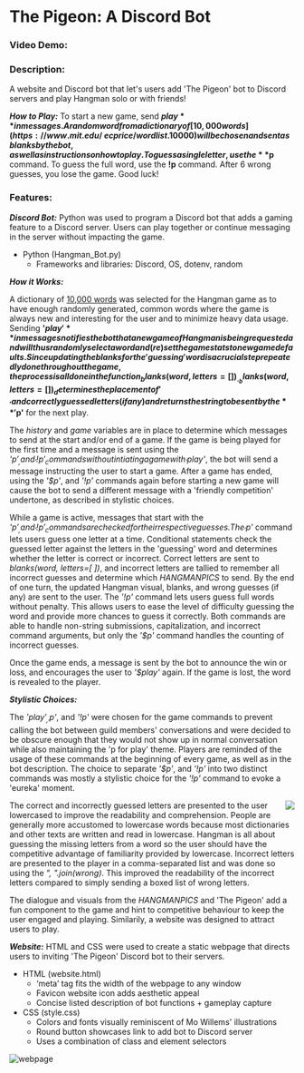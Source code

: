 # The Pigeon: A Discord Bot
### Video Demo:  <URL HERE>
### Description:

A website and Discord bot that let's users add 'The Pigeon' bot to Discord servers and play Hangman solo or with friends!

***How to Play:***
To start a new game, send **$play** in messages. A random word from a dictionary of [10,000 words](https://www.mit.edu/~ecprice/wordlist.10000) will be chosen and sent as blanks by the bot, as well as instructions on how to play. To guess a single letter, use the **$p** command. To guess the full word, use the **!p** command. After 6 wrong guesses, you lose the game. Good luck!

### Features:
***Discord Bot:***
Python was used to program a Discord bot that adds a gaming feature to a Discord server. Users can play together or continue messaging in the server without impacting the game.
 - Python (Hangman_Bot.py)
    - Frameworks and libraries: Discord, OS, dotenv, random

***How it Works:*** 
 
A dictionary of [10,000 words](https://www.mit.edu/~ecprice/wordlist.10000) was selected for the Hangman game as to have enough randomly generated, common words where the game is always new and interesting for the user and to minimize heavy data usage. Sending **'$play'** in messages notifies the bot that a new game of Hangman is being requested and will thus randomly select a word and (re)set the game stats to new game defaults. Since updating the blanks for the 'guessing' word is a crucial step repeatedly done throughout the game, the process is all done in the function _blanks(word, letters=[ ])_. _blanks(word, letters=[ ])_ determines the placement of '_' and correctly guessed letters (if any) and returns the string to be sent by the **'$p'** for the next play. 
 
The _history_ and _game_ variables are in place to determine which messages to send at the start and/or end of a game. If the game is being played for the first time and a message is sent using the _'$p'_, and _'!p'_ commands without intiating a game with _'$play'_, the bot will send a message instructing the user to start a game. After a game has ended, using the _'$p'_, and _'!p'_ commands again before starting a new game will cause the bot to send a different message with a 'friendly competition' undertone, as described in stylistic choices.
 
While a game is active, messages that start with the _'$p'_, and _'!p'_ commands are checked for their respective guesses. The _'$p'_ command lets users guess one letter at a time. Conditional statements check the guessed letter against the letters in the 'guessing' word and determines whether the letter is correct or incorrect. Correct letters are sent to _blanks(word, letters=[ ])_, and incorrect letters are tallied to remember all incorrect guesses and determine which _HANGMANPICS_ to send. By the end of one turn, the updated Hangman visual, blanks, and wrong guesses (if any) are sent to the user. The _'!p'_ command lets users guess full words without penalty. This allows users to ease the level of difficulty guessing the word and provide more chances to guess it correctly. Both commands are able to handle non-string submissions, capitalization, and incorrect command arguments, but only the _'$p'_ command handles the counting of incorrect guesses. 
 
Once the game ends, a message is sent by the bot to announce the win or loss, and encourages the user to _'$play'_ again. If the game is lost, the word is revealed to the player.
 
***Stylistic Choices:***

The _'$play'_, _'$p'_, and _'!p'_ were chosen for the game commands to prevent calling the bot between guild members' conversations and were decided to be obscure enough that they would not show up in normal conversation while also maintaining the 'p for play' theme. Players are reminded of the usage of these commands at the beginning of every game, as well as in the bot description. The choice to separate _'$p'_, and _'!p'_ into two distinct commands was mostly a stylistic choice for the _'!p'_ command to evoke a 'eureka' moment. 

<img align="right" src="https://user-images.githubusercontent.com/64821190/147798026-41534726-7bae-4711-8eb7-1890d8ebfc74.PNG">

The correct and incorrectly guessed letters are presented to the user lowercased to improve the readability and comprehension. People are generally more accustomed to lowercase words because most dictionaries and other texts are written and read in lowercase. Hangman is all about guessing the missing letters from a word so the user should have the competitive advantage of familiarity provided by lowercase. Incorrect letters are presented to the player in a comma-separated list and was done so using the _", ".join(wrong)_. This improved the readability of the incorrect letters compared to simply sending a boxed list of wrong letters.
 
The dialogue and visuals from the _HANGMANPICS_ and 'The Pigeon' add a fun component to the game and hint to competitive behaviour to keep the user engaged and playing. 
Similarily, a website was designed to attract users to play.
 
 
 
***Website:***
 HTML and CSS were used to create a static webpage that directs users to inviting 'The Pigeon' Discord bot to their servers.
  - HTML (website.html)
    - ‘meta’ tag fits the width of the webpage to any window
    - Favicon website icon adds aesthetic appeal
    - Concise listed description of bot functions + gameplay capture
  - CSS (style.css)
    - Colors and fonts visually reminiscent of Mo Willems' illustrations
    - Round button showcases link to add bot to Discord server
    - Uses a combination of class and element selectors
  
  ![webpage](https://user-images.githubusercontent.com/64821190/147793644-3bcfeef3-daac-4b36-9fa3-eb75ff4d0316.PNG)
  
